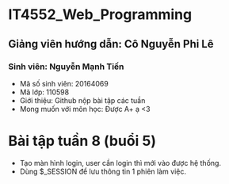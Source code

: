 # IT4552_Web_Programming
## Giảng viên hướng dẫn: Cô **Nguyễn Phi Lê**
### Sinh viên: Nguyễn Mạnh Tiến
* Mã số sinh viên: 20164069
* Mã lớp: 110598
* Giới thiệu: Github nộp bài tập các tuần
* Mong muốn với môn học: Được A+ ạ <3

# Bài tập tuần 8 (buổi 5)
* Tạo màn hình login, user cần login thì mới vào được hệ thống.
* Dùng $_SESSION để lưu thông tin 1 phiên làm việc. 